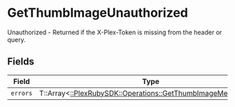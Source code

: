 # GetThumbImageUnauthorized

Unauthorized - Returned if the X-Plex-Token is missing from the header or query.


## Fields

| Field                                                                                                                | Type                                                                                                                 | Required                                                                                                             | Description                                                                                                          |
| -------------------------------------------------------------------------------------------------------------------- | -------------------------------------------------------------------------------------------------------------------- | -------------------------------------------------------------------------------------------------------------------- | -------------------------------------------------------------------------------------------------------------------- |
| `errors`                                                                                                             | T::Array<[::PlexRubySDK::Operations::GetThumbImageMediaErrors](../../models/operations/getthumbimagemediaerrors.md)> | :heavy_minus_sign:                                                                                                   | N/A                                                                                                                  |